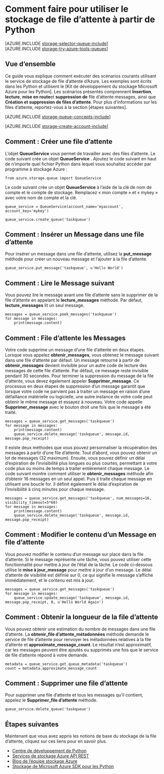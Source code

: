<properties
    pageTitle="Comment faire pour utiliser le stockage de file d’attente à partir de Python | Microsoft Azure"
    description="Apprenez à utiliser le service de file d’attente d’Azure à partir de Python pour créer et supprimer des files d’attente, insérer, obtenir et supprimer les messages."
    services="storage"
    documentationCenter="python"
    authors="robinsh"
    manager="carmonm"
    editor="tysonn"/>

<tags
    ms.service="storage"
    ms.workload="storage"
    ms.tgt_pltfrm="na"
    ms.devlang="python"
    ms.topic="article"
    ms.date="09/20/2016"
    ms.author="robinsh"/>

# <a name="how-to-use-queue-storage-from-python"></a>Comment faire pour utiliser le stockage de file d’attente à partir de Python

[AZURE.INCLUDE [storage-selector-queue-include](../../includes/storage-selector-queue-include.md)]
<br/>
[AZURE.INCLUDE [storage-try-azure-tools-queues](../../includes/storage-try-azure-tools-queues.md)]

## <a name="overview"></a>Vue d’ensemble

Ce guide vous explique comment exécuter des scénarios courants utilisant le service de stockage de file d’attente d’Azure. Les exemples sont écrits dans les Python et utilisent le [Kit de développement du stockage Microsoft Azure pour les Python]. Les scénarios présentés comprennent **Insertion**, **lecture**, **mise en route**et **suppression de** file d’attente messages, ainsi que **Création et suppression de files d’attente**. Pour plus d’informations sur les files d’attente, reportez-vous à la section [étapes suivantes].

[AZURE.INCLUDE [storage-queue-concepts-include](../../includes/storage-queue-concepts-include.md)]

[AZURE.INCLUDE [storage-create-account-include](../../includes/storage-create-account-include.md)]

## <a name="how-to-create-a-queue"></a>Comment : Créer une file d’attente

L’objet **QueueService** vous permet de travailler avec des files d’attente. Le code suivant crée un objet **QueueService** . Ajoutez le code suivant en haut de n’importe quel fichier Python dans lequel vous souhaitez accéder par programme à stockage Azure :

    from azure.storage.queue import QueueService

Le code suivant crée un objet **QueueService** à l’aide de la clé de nom de compte et le compte de stockage. Remplacez « mon compte » et « mykey » avec votre nom de compte et la clé.

    queue_service = QueueService(account_name='myaccount', account_key='mykey')

    queue_service.create_queue('taskqueue')


## <a name="how-to-insert-a-message-into-a-queue"></a>Comment : Insérer un Message dans une file d’attente

Pour insérer un message dans une file d’attente, utilisez la **put\_message** méthode pour créer un nouveau message et l’ajouter à la file d’attente.

    queue_service.put_message('taskqueue', u'Hello World')


## <a name="how-to-peek-at-the-next-message"></a>Comment : Lire le Message suivant

Vous pouvez lire le message avant une file d’attente sans le supprimer de la file d’attente en appelant le **lecture\_messages** méthode. Par défaut, **lecture\_messages** lit un seul message.

    messages = queue_service.peek_messages('taskqueue')
    for message in messages:
        print(message.content)


## <a name="how-to-dequeue-messages"></a>Comment : File d’attente les Messages

Votre code supprime un message d’une file d’attente en deux étapes. Lorsque vous appelez **obtenir\_messages**, vous obtenez le message suivant dans une file d’attente par défaut. Un message retourné à partir de **obtenir\_messages** devient invisible pour un autre code de lecture des messages de cette file d’attente. Par défaut, ce message reste invisible pendant 30 secondes. Pour terminer la suppression du message de la file d’attente, vous devez également appeler **Supprimer\_message**. Ce processus en deux étapes de suppression d’un message garantit que lorsque votre code ne parvient pas à traiter un message en raison d’une défaillance matérielle ou logicielle, une autre instance de votre code peut obtenir le même message et essayez à nouveau. Votre code appelle **Supprimer\_message** avec le bouton droit une fois que le message a été traité.

    messages = queue_service.get_messages('taskqueue')
    for message in messages:
        print(message.content)
        queue_service.delete_message('taskqueue', message.id, message.pop_receipt)

Il existe deux méthodes que vous pouvez personnaliser la récupération des messages à partir d’une file d’attente.
Tout d’abord, vous pouvez obtenir un lot de messages (32 maximum). Ensuite, vous pouvez définir un délai d’expiration de l’invisibilité plus longues ou plus courtes, permettant à votre code plus ou moins de temps à traiter entièrement chaque message. Le code suivant montre comment utiliser le **obtenir\_messages** méthode afin d’obtenir 16 messages en un seul appel. Puis il traite chaque message en utilisant une boucle for. Il définit également le délai d’expiration de l’invisibilité à cinq minutes pour chaque message.

    messages = queue_service.get_messages('taskqueue', num_messages=16, visibility_timeout=5*60)
    for message in messages:
        print(message.content)
        queue_service.delete_message('taskqueue', message.id, message.pop_receipt)      


## <a name="how-to-change-the-contents-of-a-queued-message"></a>Comment : Modifier le contenu d’un Message en file d’attente

Vous pouvez modifier le contenu d’un message sur place dans la file d’attente. Si le message représente une tâche, vous pouvez utiliser cette fonctionnalité pour mettre à jour de l’état de la tâche. Le code ci-dessous utilise le **mise à jour\_message** pour mettre à jour d’un message. Le délai d’attente de visibilité est définie sur 0, ce qui signifie le message s’affiche immédiatement, et le contenu est mis à jour.

    messages = queue_service.get_messages('taskqueue')
    for message in messages:
        queue_service.update_message('taskqueue', message.id, message.pop_receipt, 0, u'Hello World Again')

## <a name="how-to-get-the-queue-length"></a>Comment : Obtenir la longueur de la file d’attente

Vous pouvez obtenir une estimation du nombre de messages dans une file d’attente. La **obtenir\_file d’attente\_métadonnées** méthode demande le service de file d’attente pour renvoyer les métadonnées relatives à la file d’attente et **approximate_message_count**. Le résultat n’est approximatif, car les messages peuvent être ajoutés ou supprimés une fois que le service de file d’attente répond à votre demande.

    metadata = queue_service.get_queue_metadata('taskqueue')
    count = metadata.approximate_message_count

## <a name="how-to-delete-a-queue"></a>Comment : Supprimer une file d’attente

Pour supprimer une file d’attente et tous les messages qu’il contient, appelez le **Supprimer\_file d’attente** méthode.

    queue_service.delete_queue('taskqueue')

## <a name="next-steps"></a>Étapes suivantes

Maintenant que vous avez appris les notions de base du stockage de la file d’attente, cliquez sur ces liens pour en savoir plus.

- [Centre de développement de Python](/develop/python/)
- [Services de stockage Azure API REST](http://msdn.microsoft.com/library/azure/dd179355)
- [Blog de l’équipe stockage Azure]
- [Stockage de Microsoft Azure SDK pour les Python]

[Blog de l’équipe stockage Azure]: http://blogs.msdn.com/b/windowsazurestorage/
[Stockage de Microsoft Azure SDK pour les Python]: https://github.com/Azure/azure-storage-python
